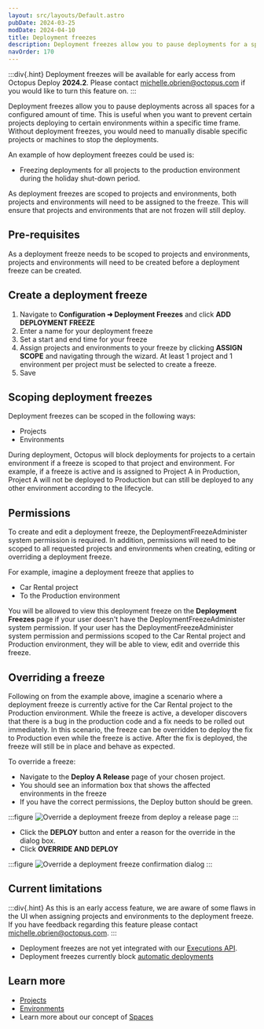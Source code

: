 ```yaml
---
layout: src/layouts/Default.astro
pubDate: 2024-03-25
modDate: 2024-04-10
title: Deployment freezes
description: Deployment freezes allow you to pause deployments for a specified time range
navOrder: 170
---
```


:::div{.hint}
Deployment freezes will be available for early access from Octopus Deploy **2024.2**. Please contact michelle.obrien@octopus.com if you would like to turn this feature on.
:::

Deployment freezes allow you to pause deployments across all spaces for a configured amount of time. This is useful when you want to prevent certain projects deploying to certain environments within a specific time frame. Without deployment freezes, you would need to manually disable specific projects or machines to stop the deployments. 

An example of how deployment freezes could be used is:

- Freezing deployments for all projects to the production environment during the holiday shut-down period.

As deployment freezes are scoped to projects and environments, both projects and environments will need to be assigned to the freeze. This will ensure that projects and environments that are not frozen will still deploy.


## Pre-requisites
As a deployment freeze needs to be scoped to projects and environments, projects and environments will need to be created before a deployment freeze can be created.


## Create a deployment freeze
1. Navigate to **Configuration ➜ Deployment Freezes** and click **ADD DEPLOYMENT FREEZE**
2. Enter a name for your deployment freeze
3. Set a start and end time for your freeze
4. Assign projects and environments to your freeze by clicking **ASSIGN SCOPE** and navigating through the wizard. At least 1 project and 1 environment per project must be selected to create a freeze.
5. Save


## Scoping deployment freezes
Deployment freezes can be scoped in the following ways:
- Projects
- Environments

During deployment, Octopus will block deployments for projects to a certain environment if a freeze is scoped to that project and environment. For example, if a freeze is active and is assigned to Project A in Production, Project A will not be deployed to Production but can still be deployed to any other environment according to the lifecycle.


## Permissions
To create and edit a deployment freeze, the DeploymentFreezeAdminister system permission is required. In addition, permissions will need to be scoped to all requested projects and environments when creating, editing or overriding a deployment freeze.

For example, imagine a deployment freeze that applies to
* Car Rental project 
* To the Production environment 

You will be allowed to view this deployment freeze on the **Deployment Freezes** page if your user doesn't have the DeploymentFreezeAdminister system permission. If your user has the DeploymentFreezeAdminister system permission and permissions scoped to the Car Rental project and Production environment, they will be able to view, edit and override this freeze.


## Overriding a freeze
Following on from the example above, imagine a scenario where a deployment freeze is currently active for the Car Rental project to the Production environment. While the freeze is active, a developer discovers that there is a bug in the production code and a fix needs to be rolled out immediately. In this scenario, the freeze can be overridden to deploy the fix to Production even while the freeze is active. After the fix is deployed, the freeze will still be in place and behave as expected. 

To override a freeze:
- Navigate to the **Deploy A Release** page of your chosen project.
- You should see an information box that shows the affected environments in the freeze
- If you have the correct permissions, the Deploy button should be green.

:::figure
![Override a deployment freeze from deploy a release page](/docs/deployments/deployment-freeze-override.png)
:::

- Click the **DEPLOY** button and enter a reason for the override in the dialog box.
- Click **OVERRIDE AND DEPLOY**

:::figure
![Override a deployment freeze confirmation dialog](/docs/deployments/deployment-freeze-override-dialog-confirm.png)
:::


## Current limitations

:::div{.hint}
As this is an early access feature, we are aware of some flaws in the UI when assigning projects and environments to the deployment freeze. If you have feedback regarding this feature please contact michelle.obrien@octopus.com.
:::

- Deployment freezes are not yet integrated with our [Executions API](https://octopus.com/blog/faster-deployments-with-the-executions-api).
- Deployment freezes currently block [automatic deployments](/docs/deployments/patterns/elastic-and-transient-environments/immutable-infrastructure/#ImmutableInfrastructure-Automaticallydeploying)


## Learn more

- [Projects](/docs/projects/)
- [Environments](/docs/infrastructure/environments)
- Learn more about our concept of [Spaces](/docs/administration/spaces)
